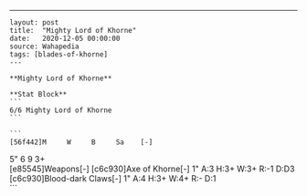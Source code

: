 ---
    layout: post
    title:  "Mighty Lord of Khorne"
    date:   2020-12-05 00:00:00
    source: Wahapedia
    tags: [blades-of-khorne]
    ---
    
    **Mighty Lord of Khorne**
    
    **Stat Block**
    ```
    6/6 Mighty Lord of Khorne
    ```
    
    ```
    [56f442]M     W     B     Sa    [-]
5"    6     9     3+    
[e85545]Weapons[-]
[c6c930]Axe of Khorne[-]
1"     A:3    H:3+   W:3+   R:-1   D:D3  
[c6c930]Blood-dark Claws[-]
1"     A:4    H:3+   W:4+   R:-    D:1   
    ```
    
    
    